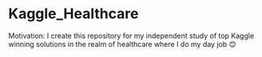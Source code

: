 # Kaggle_Healthcare

Motivation: 
I create this repository for my independent study of top Kaggle winning solutions in the realm of healthcare where I do my day job 😊

